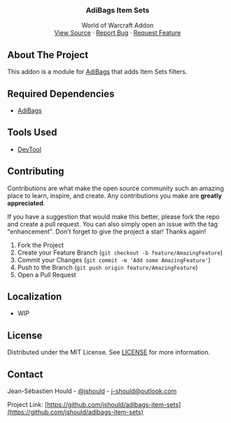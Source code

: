 <br />
<div align="center">

<h3 align="center">AdiBags Item Sets</h3>

  <p align="center">
    World of Warcraft Addon
    <br />
    <a href="https://github.com/jshould/adibags-item-sets">View Source</a>
    ·
    <a href="https://github.com/jshould/adibags-item-sets/issues">Report Bug</a>
    ·
    <a href="https://github.com/jshould/adibags-item-sets/issues">Request Feature</a>
  </p>
</div>

## About The Project

This addon is a module for [AdiBags](https://www.curseforge.com/wow/addons/adibags) that adds Item Sets filters.

## Required Dependencies

- [AdiBags](https://www.curseforge.com/wow/addons/adibags)

## Tools Used

- [DevTool](https://www.curseforge.com/wow/addons/devtool)

## Contributing

Contributions are what make the open source community such an amazing place to learn, inspire, and create. Any contributions you make are **greatly appreciated**.

If you have a suggestion that would make this better, please fork the repo and create a pull request. You can also simply open an issue with the tag "enhancement".
Don't forget to give the project a star! Thanks again!

1. Fork the Project
2. Create your Feature Branch (`git checkout -b feature/AmazingFeature`)
3. Commit your Changes (`git commit -m 'Add some AmazingFeature'`)
4. Push to the Branch (`git push origin feature/AmazingFeature`)
5. Open a Pull Request

## Localization

- WIP

## License

Distributed under the MIT License. See [LICENSE](LICENSE) for more information.

## Contact

Jean-Sébastien Hould - [@jshould](https://twitter.com/jshould) - j-should@outlook.com

Project Link: [https://github.com/jshould/adibags-item-sets](https://github.com/jshould/adibags-item-sets)
